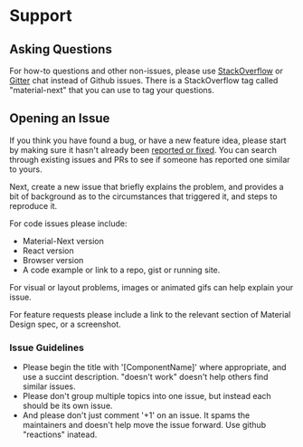 # Support

## Asking Questions

For how-to questions and other non-issues, please use [StackOverflow](http://stackoverflow.com/questions/tagged/material-next) or [Gitter](https://gitter.im/material-next/material-next) chat instead of Github issues. There is a StackOverflow tag called "material-next" that you can use to tag your questions.

## Opening an Issue

If you think you have found a bug, or have a new feature idea, please start by making sure it hasn't already been [reported or fixed](https://github.com/material-next/material-next/issues?utf8=%E2%9C%93&q=is%3Aopen+is%3Aclosed). You can search through existing issues and PRs to see if someone has reported one similar to yours.

Next, create a new issue that briefly explains the problem, and provides a bit of background as to the circumstances that triggered it, and steps to reproduce it.

For code issues please include:
- Material-Next version
- React version
- Browser version
- A code example or link to a repo, gist or running site.

For visual or layout problems, images or animated gifs can help explain your issue.

For feature requests please include a link to the relevant section of Material Design spec, or a screenshot.

### Issue Guidelines

- Please begin the title with '[ComponentName]' where appropriate, and use a succint description. "doesn't work" doesn't help others find similar issues.
- Please don't group multiple topics into one issue, but instead each should be its own issue.
- And please don't just comment '+1' on an issue. It spams the maintainers and doesn't help move the issue forward. Use github "reactions" inatead.

